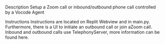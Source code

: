 Description
Setup a Zoom call or inbound/outbound phone call controlled by a Vocode Agent

Instructions
Instructions are located on Replit Webview and in main.py. Furthermore, there is a UI to initiate an outbound call or join aZoom call. Inbound and outbound calls use TelephonyServer, more information can be found here.

